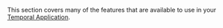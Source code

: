 
This section covers many of the features that are available to use in your [Temporal Application](/docs/concepts/what-is-a-temporal-application).

